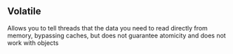 ## Volatile
Allows you to tell threads that the data you need to read directly from memory, bypassing caches, but does not guarantee atomicity and does not work with objects